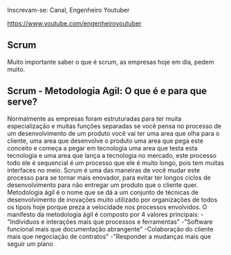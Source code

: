 Inscrevam-se: Canal, Engenheiro Youtuber

https://www.youtube.com/engenheiroyoutuber

## Scrum

Muito importante saber o que é scrum, as empresas hoje em dia, pedem muito.

## Scrum - Metodologia Agil: O que é e para que serve?

Normalmente as empresas foram estruturadas para ter muita especialização e muitas funções separadas se você pensa no processo de um desenvolvimento de um produto você vai ter uma area que olha para o cliente, uma area que desenvolve o produto uma area que pega este conceito e começa a pegar em tecnologia uma area que testa esta tecnologia e uma area que lança a tecnologia no mercado, este processo todo ele é sequencial é um processo que ele é muito longo, pois tem muitas interfaces no meio.
Scrum é uma das maneiras de você mudar este processo para se tornar mais enovador, para evitar ter longos ciclos de desenvolvimento para não entregar um produto que o cliente quer.
Metodologia ágil é o nome que se dá a um conjunto de técnicas de desenvolvimento de inovações muito utilizado por organizações de todos os tipois hoje porque preza a velocidade nos processos envolvidos.
O manifesto da metodologia ágil é composto por 4 valores principais:
-"Individuos e interações mais que processos e ferramentas"
-"Software funcional mais que documentação abrangente"
-Colaboração do cliente mais que negociação de contratos"
-"Responder a mudanças mais que seguir um plano
